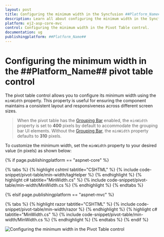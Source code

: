 ```yaml
---
layout: post
title: Configuring the minimum width in the Syncfusion ##Platform_Name## Pivot Table control
description: Learn all about configuring the minimum width in the Syncfusion ##Platform_Name## Pivot Table control of syncfusion and more.
platform: ej2-asp-core-mvc
control: Configuring the minimum width in the Pivot Table control.
documentation: ug
publishingplatform: ##Platform_Name## 
---
```

# Configuring the minimum width in the ##Platform_Name## pivot table control

The pivot table control allows you to configure its minimum width using the `minWidth` property. This property is useful for ensuring the component maintains a consistent layout and responsiveness across different screen sizes.

> When the pivot table has the [Grouping Bar](https://ej2.syncfusion.com/aspnetmvc/documentation/pivot-table/grouping-bar) enabled, the `minWidth` property is set to **400** pixels by default to accommodate the grouping bar UI elements. Without the [Grouping Bar](https://ej2.syncfusion.com/aspnetmvc/documentation/pivot-table/grouping-bar), the `minWidth` property defaults to **310** pixels.

To customize the minimum width, set the `minWidth` property to your desired value (in pixels) as shown below:

{% if page.publishingplatform == "aspnet-core" %}

{% tabs %}
{% highlight cshtml tabtitle="CSHTML" %}
{% include code-snippet/pivot-table/min-width/tagHelper %}
{% endhighlight %}
{% highlight c# tabtitle="MinWidth.cs" %}
{% include code-snippet/pivot-table/min-width/MinWidth.cs %}
{% endhighlight %}
{% endtabs %}

{% elsif page.publishingplatform == "aspnet-mvc" %}

{% tabs %}
{% highlight razor tabtitle="CSHTML" %}
{% include code-snippet/pivot-table/min-width/razor %}
{% endhighlight %}
{% highlight c# tabtitle="MinWidth.cs" %}
{% include code-snippet/pivot-table/min-width/MinWidth.cs %}
{% endhighlight %}
{% endtabs %}
{% endif %}

![Configuring the minimum width in the Pivot Table control](../images/min-width.png)